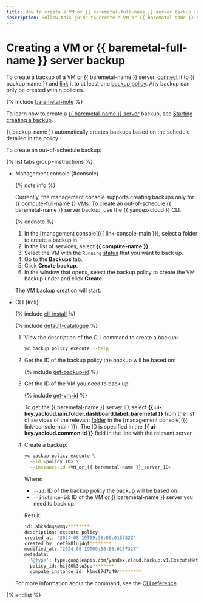```yaml
---
title: How to create a VM or {{ baremetal-full-name }} server backup in {{ backup-full-name }}
description: Follow this guide to create a VM or {{ baremetal-name }} server backup.
---
```


# Creating a VM or {{ baremetal-full-name }} server backup

To create a backup of a VM or {{ baremetal-name }} server, [connect](../../concepts/vm-connection.md) it to {{ backup-name }} and [link](../policy-vm/attach-and-detach-vm.md#attach-vm) it to at least one [backup policy](../../concepts/policy.md). Any backup can only be created within policies.

{% include [baremetal-note](../../../_includes/backup/baremetal-note.md) %}

To learn how to create a [{{ baremetal-name }} server](../../../baremetal/concepts/servers.md) backup, see [Starting creating a backup](../backup-baremetal/backup-baremetal.md#execute-policy).

{{ backup-name }} automatically creates backups based on the schedule detailed in the policy.

To create an out-of-schedule backup:

{% list tabs group=instructions %}

- Management console {#console}

  {% note info %}

  Currently, the management console supports creating backups only for {{ compute-full-name }} VMs. To create an out-of-schedule {{ baremetal-name }} server backup, use the {{ yandex-cloud }} CLI.

  {% endnote %}

  1. In the [management console]({{ link-console-main }}), select a folder to create a backup in.
  1. In the list of services, select **{{ compute-name }}**.
  1. Select the VM with the `Running` [status](../../../compute/concepts/vm-statuses.md#list-of-statuses) that you want to back up.
  1. Go to the **Backups** tab.
  1. Click **Create backup**.
  1. In the window that opens, select the backup policy to create the VM backup under and click **Create**.

  The VM backup creation will start.

- CLI {#cli}

  {% include [cli-install](../../../_includes/cli-install.md) %}

  {% include [default-catalogue](../../../_includes/default-catalogue.md) %}

  1. View the description of the CLI command to create a backup:

      ```bash
      yc backup policy execute --help
      ```

  1. Get the ID of the backup policy the backup will be based on:

      {% include [get-backup-id](../../../_includes/backup/operations/get-policy-id.md) %}

  1. Get the ID of the VM you need to back up:

      {% include [get-vm-id](../../../_includes/backup/operations/get-vm-id.md) %}

      To get the {{ baremetal-name }} server ID, select **{{ ui-key.yacloud.iam.folder.dashboard.label_baremetal }}** from the list of services of the relevant [folder](../../../resource-manager/concepts/resources-hierarchy.md#folder) in the [management console]({{ link-console-main }}). The ID is specified in the **{{ ui-key.yacloud.common.id }}** field in the line with the relevant server.

  1. Create a backup:

      ```bash
      yc backup policy execute \
        --id <policy_ID> \
        --instance-id <VM_or_{{ baremetal-name }}_server_ID>
      ```

      Where:

      * `--id`: ID of the backup policy the backup will be based on.
      * `--instance-id`: ID of the VM or {{ baremetal-name }} server you need to back up.

      Result:

      ```bash
      id: abcsdngawmqv********
      description: execute policy
      created_at: "2024-08-19T09:38:06.015732Z"
      created_by: def9k8luj4qf********
      modified_at: "2024-08-19T09:38:06.015732Z"
      metadata:
        '@type': type.googleapis.com/yandex.cloud.backup.v1.ExecuteMetadata
        policy_id: hij86k3tu3pu********
        compute_instance_id: klmc87d7q49r********
      ```

  For more information about the command, see the [CLI reference](../../../cli/cli-ref/backup/cli-ref/policy/execute.md).

{% endlist %}